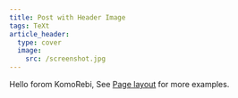 ```yaml
---
title: Post with Header Image
tags: TeXt
article_header:
  type: cover
  image:
    src: /screenshot.jpg
---
```


Hello forom KomoRebi, See [Page layout](https://kitian616.github.io/jekyll-TeXt-theme/samples.html#page-layout) for more examples.

<!--more-->
